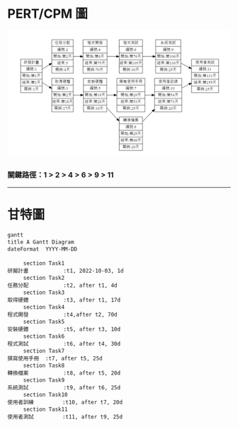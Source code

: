 # PERT/CPM 圖

![PERT/CPM 圖](PERT_CPM.PNG "PERT/CPM 圖")
### 關鍵路徑：1 > 2 > 4 > 6 > 9 > 11
---
# 甘特圖

```mermaid
gantt
title A Gantt Diagram
dateFormat  YYYY-MM-DD

     section Task1
研擬計畫           :t1, 2022-10-03, 1d
     section Task2
任務分配           :t2, after t1, 4d
     section Task3
取得硬體           :t3, after t1, 17d
     section Task4
程式開發           :t4,after t2, 70d
     section Task5
安裝硬體           :t5, after t3, 10d
     section Task6
程式測試           :t6, after t4, 30d
     section Task7
撰寫使用手冊  :t7, after t5, 25d
     section Task8
轉換檔案           :t8, after t5, 20d
     section Task9
系統測試           :t9, after t6, 25d
     section Task10
使用者訓練         :t10, after t7, 20d
     section Task11
使用者測試         :t11, after t9, 25d
    
```
